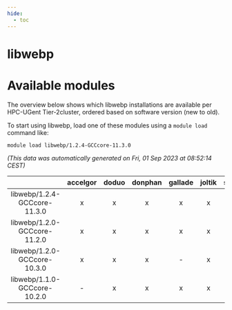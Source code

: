 ```yaml
---
hide:
  - toc
---
```


libwebp
=======

# Available modules


The overview below shows which libwebp installations are available per HPC-UGent Tier-2cluster, ordered based on software version (new to old).

To start using libwebp, load one of these modules using a `module load` command like:

```shell
module load libwebp/1.2.4-GCCcore-11.3.0
```

*(This data was automatically generated on Fri, 01 Sep 2023 at 08:52:14 CEST)*  

| |accelgor|doduo|donphan|gallade|joltik|skitty|swalot|victini|
| :---: | :---: | :---: | :---: | :---: | :---: | :---: | :---: | :---: |
|libwebp/1.2.4-GCCcore-11.3.0|x|x|x|x|x|x|x|x|
|libwebp/1.2.0-GCCcore-11.2.0|x|x|x|x|x|x|x|x|
|libwebp/1.2.0-GCCcore-10.3.0|x|x|x|-|x|x|x|x|
|libwebp/1.1.0-GCCcore-10.2.0|-|x|x|x|x|x|x|x|
